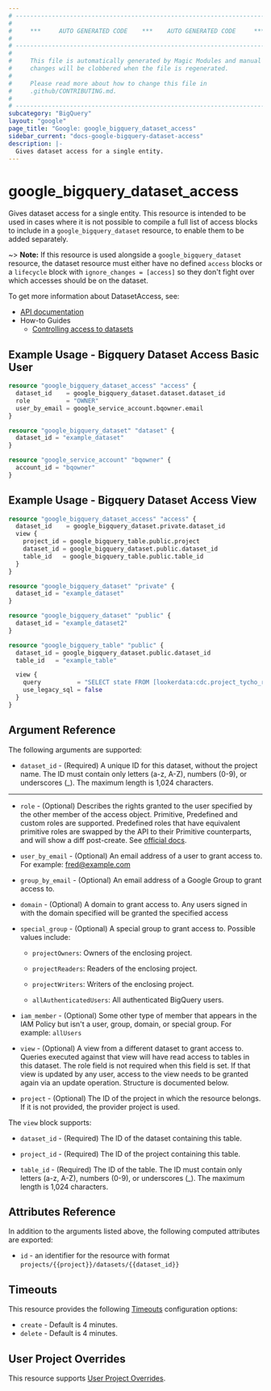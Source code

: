 ```yaml
---
# ----------------------------------------------------------------------------
#
#     ***     AUTO GENERATED CODE    ***    AUTO GENERATED CODE     ***
#
# ----------------------------------------------------------------------------
#
#     This file is automatically generated by Magic Modules and manual
#     changes will be clobbered when the file is regenerated.
#
#     Please read more about how to change this file in
#     .github/CONTRIBUTING.md.
#
# ----------------------------------------------------------------------------
subcategory: "BigQuery"
layout: "google"
page_title: "Google: google_bigquery_dataset_access"
sidebar_current: "docs-google-bigquery-dataset-access"
description: |-
  Gives dataset access for a single entity.
---
```


# google\_bigquery\_dataset\_access

Gives dataset access for a single entity. This resource is intended to be used in cases where
it is not possible to compile a full list of access blocks to include in a
`google_bigquery_dataset` resource, to enable them to be added separately.

~> **Note:** If this resource is used alongside a `google_bigquery_dataset` resource, the
dataset resource must either have no defined `access` blocks or a `lifecycle` block with
`ignore_changes = [access]` so they don't fight over which accesses should be on the dataset.


To get more information about DatasetAccess, see:

* [API documentation](https://cloud.google.com/bigquery/docs/reference/rest/v2/datasets)
* How-to Guides
    * [Controlling access to datasets](https://cloud.google.com/bigquery/docs/dataset-access-controls)

## Example Usage - Bigquery Dataset Access Basic User


```terraform
resource "google_bigquery_dataset_access" "access" {
  dataset_id    = google_bigquery_dataset.dataset.dataset_id
  role          = "OWNER"
  user_by_email = google_service_account.bqowner.email
}

resource "google_bigquery_dataset" "dataset" {
  dataset_id = "example_dataset"
}

resource "google_service_account" "bqowner" {
  account_id = "bqowner"
}
```
## Example Usage - Bigquery Dataset Access View


```terraform
resource "google_bigquery_dataset_access" "access" {
  dataset_id    = google_bigquery_dataset.private.dataset_id
  view {
    project_id = google_bigquery_table.public.project
    dataset_id = google_bigquery_dataset.public.dataset_id
    table_id   = google_bigquery_table.public.table_id
  }
}

resource "google_bigquery_dataset" "private" {
  dataset_id = "example_dataset"
}

resource "google_bigquery_dataset" "public" {
  dataset_id = "example_dataset2"
}

resource "google_bigquery_table" "public" {
  dataset_id = google_bigquery_dataset.public.dataset_id
  table_id   = "example_table"

  view {
    query          = "SELECT state FROM [lookerdata:cdc.project_tycho_reports]"
    use_legacy_sql = false
  }
}
```

## Argument Reference

The following arguments are supported:


* `dataset_id` -
  (Required)
  A unique ID for this dataset, without the project name. The ID
  must contain only letters (a-z, A-Z), numbers (0-9), or
  underscores (_). The maximum length is 1,024 characters.


- - -


* `role` -
  (Optional)
  Describes the rights granted to the user specified by the other
  member of the access object. Primitive, Predefined and custom
  roles are supported. Predefined roles that have equivalent
  primitive roles are swapped by the API to their Primitive
  counterparts, and will show a diff post-create. See
  [official docs](https://cloud.google.com/bigquery/docs/access-control).

* `user_by_email` -
  (Optional)
  An email address of a user to grant access to. For example:
  fred@example.com

* `group_by_email` -
  (Optional)
  An email address of a Google Group to grant access to.

* `domain` -
  (Optional)
  A domain to grant access to. Any users signed in with the
  domain specified will be granted the specified access

* `special_group` -
  (Optional)
  A special group to grant access to. Possible values include:

  * `projectOwners`: Owners of the enclosing project.

  * `projectReaders`: Readers of the enclosing project.

  * `projectWriters`: Writers of the enclosing project.

  * `allAuthenticatedUsers`: All authenticated BigQuery users.

* `iam_member` -
  (Optional)
  Some other type of member that appears in the IAM Policy but isn't a user,
  group, domain, or special group. For example: `allUsers`

* `view` -
  (Optional)
  A view from a different dataset to grant access to. Queries
  executed against that view will have read access to tables in
  this dataset. The role field is not required when this field is
  set. If that view is updated by any user, access to the view
  needs to be granted again via an update operation.  Structure is documented below.

* `project` - (Optional) The ID of the project in which the resource belongs.
    If it is not provided, the provider project is used.


The `view` block supports:

* `dataset_id` -
  (Required)
  The ID of the dataset containing this table.

* `project_id` -
  (Required)
  The ID of the project containing this table.

* `table_id` -
  (Required)
  The ID of the table. The ID must contain only letters (a-z,
  A-Z), numbers (0-9), or underscores (_). The maximum length
  is 1,024 characters.

## Attributes Reference

In addition to the arguments listed above, the following computed attributes are exported:

* `id` - an identifier for the resource with format `projects/{{project}}/datasets/{{dataset_id}}`


## Timeouts

This resource provides the following
[Timeouts](/docs/configuration/resources.html#timeouts) configuration options:

- `create` - Default is 4 minutes.
- `delete` - Default is 4 minutes.

## User Project Overrides

This resource supports [User Project Overrides](https://www.terraform.io/docs/providers/google/guides/provider_reference.html#user_project_override).
